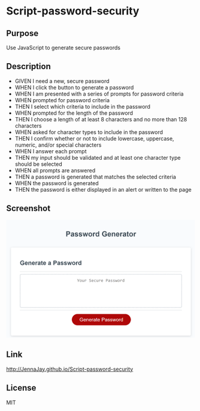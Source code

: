 # Script-password-security

## Purpose
Use JavaScript to generate secure passwords

## Description
* GIVEN I need a new, secure password
* WHEN I click the button to generate a password
* WHEN I am presented with a series of prompts for password criteria
* WHEN prompted for password criteria
* THEN I select which criteria to include in the password
* WHEN prompted for the length of the password
* THEN I choose a length of at least 8 characters and no more than 128 characters
* WHEN asked for character types to include in the password
* THEN I confirm whether or not to include lowercase, uppercase, numeric, and/or special characters
* WHEN I answer each prompt
* THEN my input should be validated and at least one character type should be selected
* WHEN all prompts are answered
* THEN a password is generated that matches the selected criteria
* WHEN the password is generated
* THEN the password is either displayed in an alert or written to the page

## Screenshot
![Alt text](image.png)

## Link
http://JennaJay.github.io/Script-password-security

## License
MIT